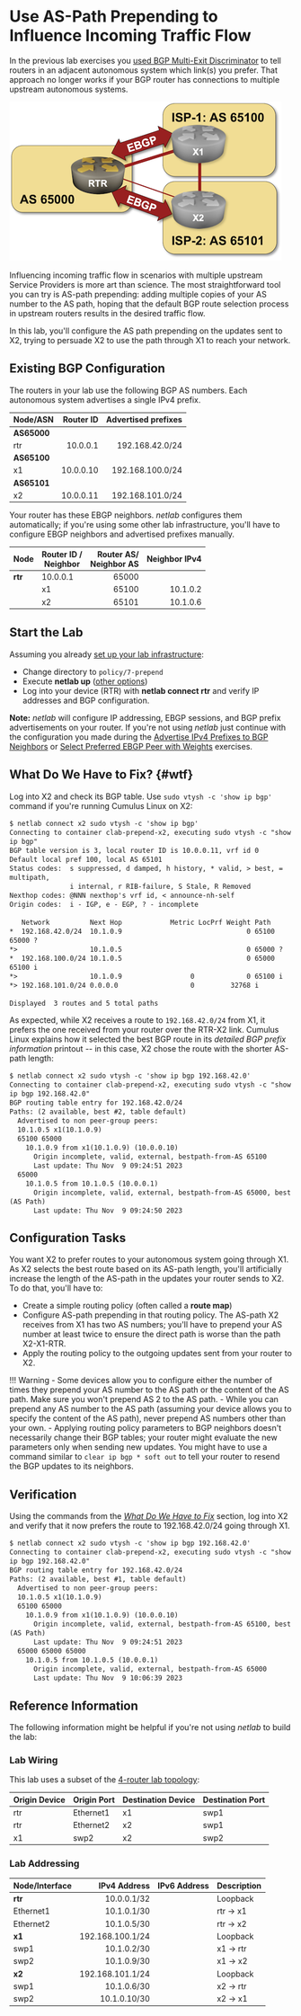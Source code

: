 # Use AS-Path Prepending to Influence Incoming Traffic Flow

In the previous lab exercises you [used BGP Multi-Exit Discriminator](6-med.md) to tell routers in an adjacent autonomous system which link(s) you prefer. That approach no longer works if your BGP router has connections to multiple upstream autonomous systems.

![Lab topology](topology-weights.png)

Influencing incoming traffic flow in scenarios with multiple upstream Service Providers is more art than science. The most straightforward tool you can try is AS-path prepending: adding multiple copies of your AS number to the AS path, hoping that the default BGP route selection process in upstream routers results in the desired traffic flow.

In this lab, you'll configure the AS path prepending on the updates sent to X2, trying to persuade X2 to use the path through X1 to reach your network.

## Existing BGP Configuration

The routers in your lab use the following BGP AS numbers. Each autonomous system advertises a single IPv4 prefix.

| Node/ASN | Router ID | Advertised prefixes |
|----------|----------:|--------------------:|
| **AS65000** ||
| rtr | 10.0.0.1 | 192.168.42.0/24 |
| **AS65100** ||
| x1 | 10.0.0.10 | 192.168.100.0/24 |
| **AS65101** ||
| x2 | 10.0.0.11 | 192.168.101.0/24 |

Your router has these EBGP neighbors. _netlab_ configures them automatically; if you're using some other lab infrastructure, you'll have to configure EBGP neighbors and advertised prefixes manually.

| Node | Router ID /<br />Neighbor | Router AS/<br />Neighbor AS | Neighbor IPv4 |
|------|---------------------------|----------------------------:|--------------:|
| **rtr** | 10.0.0.1 | 65000 |
| | x1 | 65100 | 10.1.0.2 |
| | x2 | 65101 | 10.1.0.6 |

## Start the Lab

Assuming you already [set up your lab infrastructure](../1-setup.md):

* Change directory to `policy/7-prepend`
* Execute **netlab up** ([other options](../external/index.md))
* Log into your device (RTR) with **netlab connect rtr** and verify IP addresses and BGP configuration.

**Note:** *netlab* will configure IP addressing, EBGP sessions, and BGP prefix advertisements on your router. If you're not using *netlab* just continue with the configuration you made during the [Advertise IPv4 Prefixes to BGP Neighbors](../basic/3-originate.md) or [Select Preferred EBGP Peer with Weights](1-weights.md) exercises.

## What Do We Have to Fix? {#wtf}

Log into X2 and check its BGP table. Use `sudo vtysh -c 'show ip bgp'` command if you're running Cumulus Linux on X2:

```
$ netlab connect x2 sudo vtysh -c 'show ip bgp'
Connecting to container clab-prepend-x2, executing sudo vtysh -c "show ip bgp"
BGP table version is 3, local router ID is 10.0.0.11, vrf id 0
Default local pref 100, local AS 65101
Status codes:  s suppressed, d damped, h history, * valid, > best, = multipath,
               i internal, r RIB-failure, S Stale, R Removed
Nexthop codes: @NNN nexthop's vrf id, < announce-nh-self
Origin codes:  i - IGP, e - EGP, ? - incomplete

   Network          Next Hop            Metric LocPrf Weight Path
*  192.168.42.0/24  10.1.0.9                               0 65100 65000 ?
*>                  10.1.0.5                               0 65000 ?
*  192.168.100.0/24 10.1.0.5                               0 65000 65100 i
*>                  10.1.0.9                 0             0 65100 i
*> 192.168.101.0/24 0.0.0.0                  0         32768 i

Displayed  3 routes and 5 total paths
```

As expected, while X2 receives a route to `192.168.42.0/24` from X1, it prefers the one received from your router over the RTR-X2 link. Cumulus Linux explains how it selected the best BGP route in its *detailed BGP prefix information* printout -- in this case, X2 chose the route with the shorter AS-path length:

```
$ netlab connect x2 sudo vtysh -c 'show ip bgp 192.168.42.0'
Connecting to container clab-prepend-x2, executing sudo vtysh -c "show ip bgp 192.168.42.0"
BGP routing table entry for 192.168.42.0/24
Paths: (2 available, best #2, table default)
  Advertised to non peer-group peers:
  10.1.0.5 x1(10.1.0.9)
  65100 65000
    10.1.0.9 from x1(10.1.0.9) (10.0.0.10)
      Origin incomplete, valid, external, bestpath-from-AS 65100
      Last update: Thu Nov  9 09:24:51 2023
  65000
    10.1.0.5 from 10.1.0.5 (10.0.0.1)
      Origin incomplete, valid, external, bestpath-from-AS 65000, best (AS Path)
      Last update: Thu Nov  9 09:24:50 2023
```

## Configuration Tasks

You want X2 to prefer routes to your autonomous system going through X1. As X2 selects the best route based on its AS-path length, you'll artificially increase the length of the AS-path in the updates your router sends to X2. To do that, you'll have to:

-   Create a simple routing policy (often called a **route map**)
-   Configure AS-path prepending in that routing policy. The AS-path X2 receives from X1 has two AS numbers; you'll have to prepend your AS number at least twice to ensure the direct path is worse than the path X2-X1-RTR.
-   Apply the routing policy to the outgoing updates sent from your router to X2.

!!! Warning
    -   Some devices allow you to configure either the number of times they prepend your AS number to the AS path or the content of the AS path. Make sure you won't prepend AS 2 to the AS path.
    -   While you can prepend any AS number to the AS path (assuming your device allows you to specify the content of the AS path), never prepend AS numbers other than your own.
    -   Applying routing policy parameters to BGP neighbors doesn't necessarily change their BGP tables; your router might evaluate the new parameters only when sending new updates. You might have to use a command similar to `clear ip bgp * soft out` to tell your router to resend the BGP updates to its neighbors.

## Verification

Using the commands from the _[What Do We Have to Fix](#wtf)_ section, log into X2 and verify that it now prefers the route to 192.168.42.0/24 going through X1.

```
$ netlab connect x2 sudo vtysh -c 'show ip bgp 192.168.42.0'
Connecting to container clab-prepend-x2, executing sudo vtysh -c "show ip bgp 192.168.42.0"
BGP routing table entry for 192.168.42.0/24
Paths: (2 available, best #1, table default)
  Advertised to non peer-group peers:
  10.1.0.5 x1(10.1.0.9)
  65100 65000
    10.1.0.9 from x1(10.1.0.9) (10.0.0.10)
      Origin incomplete, valid, external, bestpath-from-AS 65100, best (AS Path)
      Last update: Thu Nov  9 09:24:51 2023
  65000 65000 65000
    10.1.0.5 from 10.1.0.5 (10.0.0.1)
      Origin incomplete, valid, external, bestpath-from-AS 65000
      Last update: Thu Nov  9 10:06:39 2023
```

## Reference Information

The following information might be helpful if you're not using _netlab_ to build the lab:

### Lab Wiring

This lab uses a subset of the [4-router lab topology](../external/4-router.md):

| Origin Device | Origin Port | Destination Device | Destination Port |
|---------------|-------------|--------------------|------------------|
| rtr | Ethernet1 | x1 | swp1 |
| rtr | Ethernet2 | x2 | swp1 |
| x1 | swp2 | x2 | swp2 |

### Lab Addressing

| Node/Interface | IPv4 Address | IPv6 Address | Description |
|----------------|-------------:|-------------:|-------------|
| **rtr** |  10.0.0.1/32 |  | Loopback |
| Ethernet1 | 10.1.0.1/30 |  | rtr -> x1 |
| Ethernet2 | 10.1.0.5/30 |  | rtr -> x2 |
| **x1** |  192.168.100.1/24 |  | Loopback |
| swp1 | 10.1.0.2/30 |  | x1 -> rtr |
| swp2 | 10.1.0.9/30 |  | x1 -> x2 |
| **x2** |  192.168.101.1/24 |  | Loopback |
| swp1 | 10.1.0.6/30 |  | x2 -> rtr |
| swp2 | 10.1.0.10/30 |  | x2 -> x1 |
